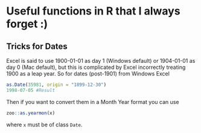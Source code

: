 # Useful functions in R that I always forget :)

## Tricks for Dates
Excel is said to use 1900-01-01 as day 1 (Windows default) or 1904-01-01 as day 0 (Mac default), but this is complicated by Excel incorrectly treating 1900 as a leap year. So for dates (post-1901) from Windows Excel

```r
as.Date(35981, origin = "1899-12-30") 
1998-07-05 #Result
```

Then if you want to convert them in a Month Year format you can use

```r
zoo::as.yearmon(x)
```

where `x` must be of class `Date`.
